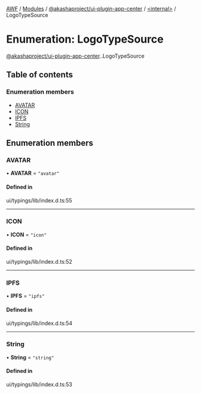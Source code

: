 [AWF](../README.md) / [Modules](../modules.md) / [@akashaproject/ui-plugin-app-center](../modules/akashaproject_ui_plugin_app_center.md) / [<internal\>](../modules/akashaproject_ui_plugin_app_center._internal_.md) / LogoTypeSource

# Enumeration: LogoTypeSource

[@akashaproject/ui-plugin-app-center](../modules/akashaproject_ui_plugin_app_center.md).[<internal>](../modules/akashaproject_ui_plugin_app_center._internal_.md).LogoTypeSource

## Table of contents

### Enumeration members

- [AVATAR](akashaproject_ui_plugin_app_center._internal_.LogoTypeSource.md#avatar)
- [ICON](akashaproject_ui_plugin_app_center._internal_.LogoTypeSource.md#icon)
- [IPFS](akashaproject_ui_plugin_app_center._internal_.LogoTypeSource.md#ipfs)
- [String](akashaproject_ui_plugin_app_center._internal_.LogoTypeSource.md#string)

## Enumeration members

### AVATAR

• **AVATAR** = `"avatar"`

#### Defined in

ui/typings/lib/index.d.ts:55

___

### ICON

• **ICON** = `"icon"`

#### Defined in

ui/typings/lib/index.d.ts:52

___

### IPFS

• **IPFS** = `"ipfs"`

#### Defined in

ui/typings/lib/index.d.ts:54

___

### String

• **String** = `"string"`

#### Defined in

ui/typings/lib/index.d.ts:53
